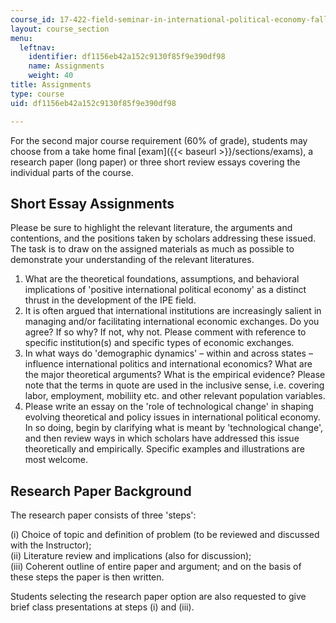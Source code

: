 ```yaml
---
course_id: 17-422-field-seminar-in-international-political-economy-fall-2003
layout: course_section
menu:
  leftnav:
    identifier: df1156eb42a152c9130f85f9e390df98
    name: Assignments
    weight: 40
title: Assignments
type: course
uid: df1156eb42a152c9130f85f9e390df98

---
```


For the second major course requirement (60% of grade), students may choose from a take home final [exam]({{< baseurl >}}/sections/exams), a research paper (long paper) or three short review essays covering the individual parts of the course.

Short Essay Assignments
-----------------------

Please be sure to highlight the relevant literature, the arguments and contentions, and the positions taken by scholars addressing these issued. The task is to draw on the assigned materials as much as possible to demonstrate your understanding of the relevant literatures.

1.  What are the theoretical foundations, assumptions, and behavioral implications of 'positive international political economy' as a distinct thrust in the development of the IPE field.
2.  It is often argued that international institutions are increasingly salient in managing and/or facilitating international economic exchanges. Do you agree? If so why? If not, why not. Please comment with reference to specific institution(s) and specific types of economic exchanges.
3.  In what ways do 'demographic dynamics' – within and across states – influence international politics and international economics? What are the major theoretical arguments? What is the empirical evidence? Please note that the terms in quote are used in the inclusive sense, i.e. covering labor, employment, mobiliity etc. and other relevant population variables.
4.  Please write an essay on the 'role of technological change' in shaping evolving theoretical and policy issues in international political economy. In so doing, begin by clarifying what is meant by 'technological change', and then review ways in which scholars have addressed this issue theoretically and empirically. Specific examples and illustrations are most welcome.

Research Paper Background
-------------------------

The research paper consists of three 'steps':  
  
(i) Choice of topic and definition of problem (to be reviewed and discussed with the Instructor);  
(ii) Literature review and implications (also for discussion);  
(iii) Coherent outline of entire paper and argument; and on the basis of these steps the paper is then written.  
  
Students selecting the research paper option are also requested to give brief class presentations at steps (i) and (iii).